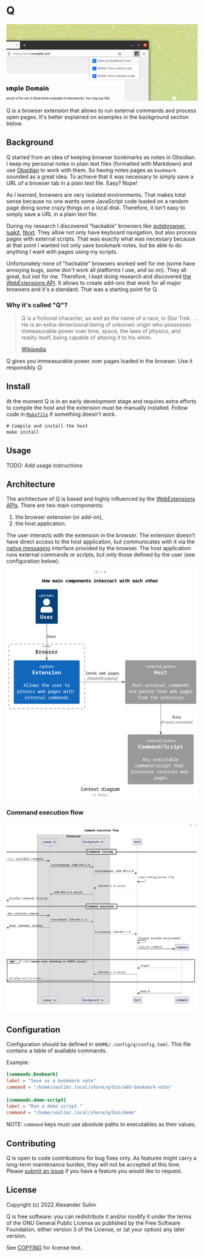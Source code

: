 # Q

![Screenshot][q-screenshot]

Q is a browser extension that allows to run external commands and process open
pages. It's better explained on examples in the background section below.

## Background

Q started from an idea of keeping browser bookmarks as notes in Obsidian. I
keep my personal notes in plain text files (formatted with Markdown) and use
[Obsidian](https://obsidian.md/) to work with them. So having notes pages as
`bookmark` sounded as a great idea. To achieve that it was necessary to simply
save a URL of a browser tab in a plain text file. Easy? Nope!

As I learned, browsers are very isolated environments. That makes total sense
because no one wants some JavaScript code loaded on a random page doing some
crazy things on a local disk. Therefore, it isn't easy to simply save a URL in a
plain text file.

During my research I discovered "hackable" browsers like
[qutebrowser](https://qutebrowser.org/), [luakit](https://luakit.github.io/),
[Nyxt](https://nyxt.atlas.engineer/). They allow not only have keyboard
navigation, but also process pages with external scripts. That was exactly what
was necessary because at that point I wanted not only save bookmark notes, but
be able to do anything I want with pages using my scripts.

Unfortunately none of "hackable" browsers worked well for me (some have
annoying bugs, some don't work all platforms I use, and so on). They all great,
but not for me. Therefore, I kept doing research and discovered [the
WebExtensions
API][webextensions-api].
It allows to create add-ons that work for all major browsers and it's a
standard. That was a starting point for Q.

### Why it's called "Q"?

> Q is a fictional character, as well as the name of a race, in Star Trek. ...
> He is an extra-dimensional being of unknown origin who possesses immeasurable
> power over time, space, the laws of physics, and reality itself, being
> capable of altering it to his whim.
>
> [Wikipedia](<https://en.wikipedia.org/wiki/Q_(Star_Trek)>)

Q gives you immeasurable power over pages loaded in the browser. Use it
responsibly :wink:

## Install

At the moment Q is in an early development stage and requires extra efforts to
compile the host and the extension must be manually installed. Follow code in
[`Makefile`](Makefile) if something doesn't work.

```shell
# Compile and install the host
make install
```

## Usage

TODO: Add usage instructions

## Architecture

The architecture of Q is based and highly influenced by the [WebExtensions
APIs][webextensions-api]. There are two main components:

1. the browser extension (or add-on),
2. the host application.

The user interacts with the extension in the browser. The extension doesn't
have direct access to the host application, but communicates with it via the
[native messaging][native-messaging] interface provided by the browser. The
host application runs external commands or scripts, but only those defined by
the user (see configuration below).

![System context diagram][diagram-system-context]

### Command execution flow

![Command execution flow][diagram-command-execution]

## Configuration

Configuration should be defined in `$HOME/.config/q/config.toml`. This file
contains a table of available commands.

Example:

```toml
[commands.bookmark]
label = "Save as a bookmark note"
command = "/home/soulim/.local/share/q/bin/add-bookmark-note"

[commands.demo-script]
label = "Run a demo script "
command = "/home/soulim/.local/share/q/bin/demo"
```

NOTE: `command` keys must use absolute paths to executables as their values.

## Contributing

Q is open to code contributions for bug fixes only. As features might carry a
long-term maintenance burden, they will not be accepted at this time. Please
[submit an issue](https://github.com/soulim/q/issues) if you have a feature you
would like to request.

## License

Copyright (c) 2022 Alexander Sulim

Q is free software: you can redistribute it and/or modify it under the terms of
the GNU General Public License as published by the Free Software Foundation,
either version 3 of the License, or (at your option) any later version.

See [COPYING](COPYING) for license text.

[webextensions-api]: https://developer.mozilla.org/en-US/docs/Mozilla/Add-ons/WebExtensions/Browser_support_for_JavaScript_APIs
[native-messaging]: https://developer.mozilla.org/en-US/docs/Mozilla/Add-ons/WebExtensions/Native_messaging
[diagram-system-context]: docs/context.puml.png
[diagram-command-execution]: docs/command-execution.puml.png
[q-screenshot]: docs/q-screenshot.png
